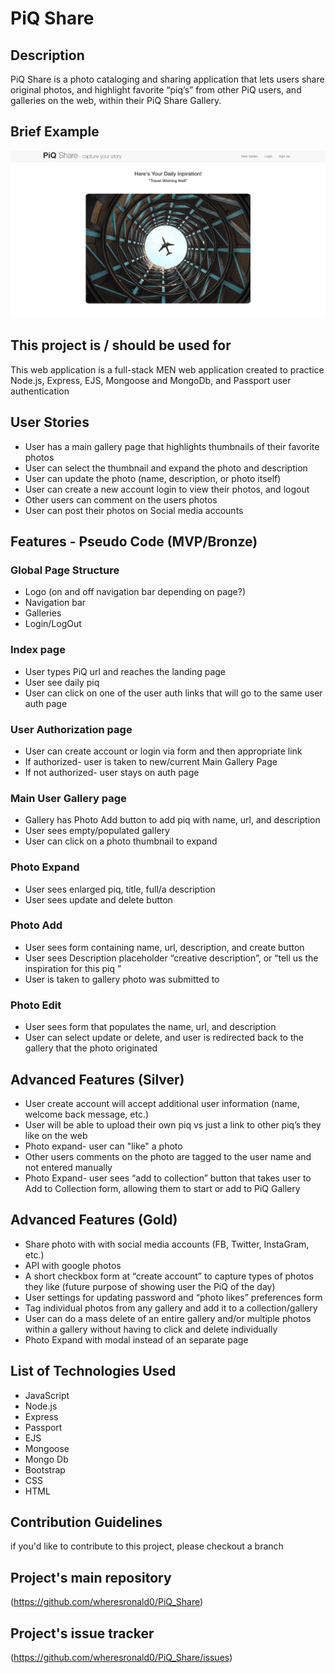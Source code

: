 # PiQ Share

## Description

PiQ Share is a photo cataloging and sharing application that lets users share original photos, and highlight favorite “piq’s” from other PiQ users, and galleries on the web, within their PiQ Share Gallery.

## Brief Example

![alt text](https://github.com/wheresronald0/PiQ_Share/blob/master/index_view.png "Screenshot for Application")

## This project is / should be used for

This web application is a full-stack MEN web application created to practice Node.js, Express, EJS, Mongoose and MongoDb, and Passport user authentication

## User Stories

- User has a main gallery page that highlights thumbnails of their favorite photos
- User can select the thumbnail and expand the photo and description
- User can update the photo (name, description, or photo itself)
- User can create a new account login to view their photos, and logout
- Other users can comment on the users photos
- User can post their photos on Social media accounts

## Features - Pseudo Code (MVP/Bronze)

### Global Page Structure

- Logo (on and off navigation bar depending on page?)
- Navigation bar
- Galleries
- Login/LogOut

### Index page

- User types PiQ url and reaches the landing page
- User see daily piq
- User can click on one of the user auth links that will go to the same user auth page

### User Authorization page

- User can create account or login via form and then appropriate link
- If authorized- user is taken to new/current Main Gallery Page
- If not authorized- user stays on auth page

### Main User Gallery page

- Gallery has Photo Add button to add piq with name, url, and description
- User sees empty/populated gallery
- User can click on a photo thumbnail to expand

### Photo Expand

- User sees enlarged piq, title, full/a description
- User sees update and delete button

### Photo Add

- User sees form containing name, url, description, and create button
- User sees Description placeholder “creative description”, or “tell us the inspiration for this piq ”
- User is taken to gallery photo was submitted to

### Photo Edit

- User sees form that populates the name, url, and description
- User can select update or delete, and user is redirected back to the gallery that the photo originated

## Advanced Features (Silver)

- User create account will accept additional user information (name, welcome back message, etc.)
- User will be able to upload their own piq vs just a link to other piq’s they like on the web
- Photo expand- user can "like" a photo
- Other users comments on the photo are tagged to the user name and not entered manually
- Photo Expand- user sees “add to collection” button that takes user to Add to Collection form, allowing them to start or add to PiQ Gallery

## Advanced Features (Gold)

- Share photo with with social media accounts (FB, Twitter, InstaGram, etc.)
- API with google photos
- A short checkbox form at “create account” to capture types of photos they like (future purpose of showing user the PiQ of the day)
- User settings for updating password and “photo likes” preferences form
- Tag individual photos from any gallery and add it to a collection/gallery
- User can do a mass delete of an entire gallery and/or multiple photos within a gallery without having to click and delete individually
- Photo Expand with modal instead of an separate page

## List of Technologies Used

- JavaScript
- Node.js
- Express
- Passport
- EJS
- Mongoose
- Mongo Db
- Bootstrap
- CSS
- HTML

## Contribution Guidelines

if you'd like to contribute to this project, please checkout a branch

## Project's main repository

(https://github.com/wheresronald0/PiQ_Share)

## Project's issue tracker

(https://github.com/wheresronald0/PiQ_Share/issues)
